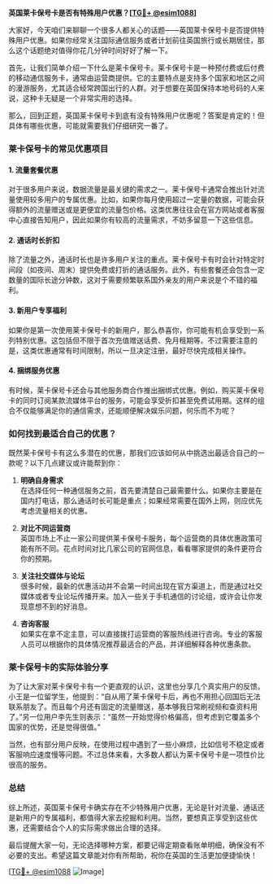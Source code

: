 **英国莱卡保号卡是否有特殊用户优惠？[[TG💪+ @esim1088](https://t.me/s/esim1088)]**

大家好，今天咱们来聊聊一个很多人都关心的话题——英国莱卡保号卡是否提供特殊用户优惠。如果你经常关注国际通信服务或者计划前往英国旅行或长期居住，那么这个话题绝对值得你花几分钟时间好好了解一下。

首先，让我们简单介绍一下什么是莱卡保号卡。莱卡保号卡是一种预付费或后付费的移动通信服务卡，通常由运营商提供。它的主要特点是支持多个国家和地区之间的漫游服务，尤其适合经常跨国出行的人群。对于想要在英国保持本地号码的人来说，这种卡无疑是一个非常实用的选择。

那么，回到正题，英国莱卡保号卡到底有没有特殊用户优惠呢？答案是肯定的！但具体有哪些优惠，可能就需要我们仔细研究一番了。

### **莱卡保号卡的常见优惠项目**

#### 1. **流量套餐优惠**
对于很多用户来说，数据流量是最关键的需求之一。莱卡保号卡通常会推出针对流量使用较多用户的专属优惠。比如，如果你每月使用超过一定量的数据，可能会获得额外的流量赠送或是更便宜的流量包价格。这类优惠往往会在官方网站或者客服中心直接告知用户，因此如果你有较高的流量需求，不妨多留意一下这些信息。

#### 2. **通话时长折扣**
除了流量之外，通话时长也是许多用户关注的重点。莱卡保号卡有时会针对特定时间段（如夜间、周末）提供免费或打折的通话服务。此外，有些套餐还会包含一定数量的国际长途分钟数，这对于需要频繁联系国外亲友的用户来说是个不错的福利。

#### 3. **新用户专享福利**
如果你是第一次使用莱卡保号卡的新用户，那么恭喜你，你可能有机会享受到一系列特别优惠。这包括但不限于首次充值赠送话费、免月租期等。不过需要注意的是，这类优惠通常有时间限制，所以一旦决定注册，最好尽快完成相关操作。

#### 4. **捆绑服务优惠**
有时候，莱卡保号卡还会与其他服务商合作推出捆绑式优惠。例如，购买莱卡保号卡的同时订阅某款流媒体平台的服务，可能会享受折扣甚至免费试用期。这样的组合不仅能够满足你的通信需求，还能顺便解决娱乐问题，何乐而不为呢？

### **如何找到最适合自己的优惠？**

既然莱卡保号卡有这么多潜在的优惠，那我们应该如何从中挑选出最适合自己的一款呢？以下几点建议或许能帮到你：

1. **明确自身需求**  
   在选择任何一种通信服务之前，首先要清楚自己最需要什么。如果你主要是在国内打电话，那么通话时长可能是重点；如果经常需要在国外上网，则应优先考虑流量相关的优惠。

2. **对比不同运营商**  
   英国市场上不止一家公司提供莱卡保号卡服务，每个运营商的具体优惠政策可能有所不同。花点时间对比几家公司的官网信息，看看哪家提供的条件更符合你的预期。

3. **关注社交媒体与论坛**  
   很多时候，最新的优惠活动并不会第一时间出现在官方渠道上，而是通过社交媒体或者专业论坛传播开来。加入一些关于手机通信的讨论组，或许会让你发现意想不到的好消息。

4. **咨询客服**  
   如果实在拿不定主意，可以直接拨打运营商的客服热线进行咨询。专业的客服人员可以根据你的具体情况推荐最适合的产品，并详细解释各种优惠条款。

### **莱卡保号卡的实际体验分享**

为了让大家对莱卡保号卡有一个更直观的认识，这里也分享几个真实用户的反馈。小王是一位留学生，他提到：“自从用了莱卡保号卡后，再也不用担心回国后无法联系朋友了。而且每个月还有固定的流量赠送，基本够我日常刷视频和查资料用了。”另一位用户李先生则表示：“虽然一开始觉得价格偏高，但考虑到它覆盖多个国家的优势，还是觉得很值。”

当然，也有部分用户反映，在使用过程中遇到了一些小麻烦，比如信号不稳定或者客服响应速度慢等问题。不过总体来看，大多数人都认为莱卡保号卡是一项性价比很高的服务。

### **总结**

综上所述，英国莱卡保号卡确实存在不少特殊用户优惠，无论是针对流量、通话还是新用户的专属福利，都值得大家去挖掘和利用。当然，要想真正享受到这些优惠，还需要结合个人的实际需求做出合理的选择。

最后提醒大家一句，无论选择哪种方案，都要记得定期查看账单明细，确保没有不必要的支出。希望这篇文章能对你有所帮助，祝你在英国的生活更加便捷愉快！

[[TG💪+ @esim1088](https://t.me/s/esim1088) ![Image](https://i.postimg.cc/4NQfJmqS/Snipaste-2025-05-13-00-14-12.png)]
